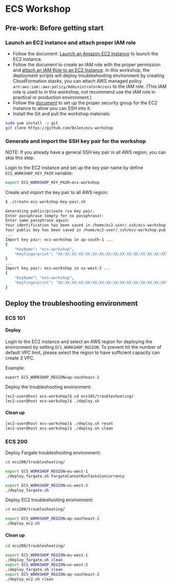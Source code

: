 ECS Workshop
===

## Pre-work: Before getting start

### Launch an EC2 instance and attach proper IAM role

- Follow the document: [Launch an Amazon EC2 Instance](https://docs.aws.amazon.com/quickstarts/latest/vmlaunch/step-1-launch-instance.html) to launch the EC2 instance.
- Follow the document to create an IAM role with the proper permission and [attach an IAM Role to an EC2 Instance](https://docs.aws.amazon.com/AWSEC2/latest/UserGuide/iam-roles-for-amazon-ec2.html#attach-iam-role). In this workshop, the deployment scripts will deploy troubleshooting environment by creating CloudFormation stacks, you can attach AWS managed policy `arn:aws:iam::aws:policy/AdministratorAccess` to the IAM role. (This IAM role is used to in this workshop, not recommend use the IAM role in practical or production environment.)
- Follow the [document](https://docs.aws.amazon.com/AWSEC2/latest/UserGuide/authorizing-access-to-an-instance.html#add-rule-authorize-access) to set up the proper security group for the EC2 instance to allow you can SSH into it.
- Install the Git and pull the workshop materials:

```bash
sudo yum install -y git
git clone https://github.com/0xlen/ecs-workshop
```

### Generate and import the SSH key pair for the workshop

NOTE: If you already have a general SSH key pair in all AWS region, you can skip this step.

Login to the EC2 instance and set up the key pair name by define `ECS_WORKSHOP_KEY_PAIR` variable:

```bash
export ECS_WORKSHOP_KEY_PAIR=ecs-workshop
```

Create and import the key pair to all AWS region:

```bash
$ ./create-ecs-workshop-key-pair.sh

Generating public/private rsa key pair.
Enter passphrase (empty for no passphrase): 
Enter same passphrase again: 
Your identification has been saved in /home/ec2-user/.ssh/ecs-workshop.
Your public key has been saved in /home/ec2-user/.ssh/ecs-workshop.pub
...
Import key pair: ecs-workshop in ap-south-1 ...
{
    "KeyName": "ecs-workshop",
    "KeyFingerprint": "XX:XX:XX:XX:XX:XX:XX:XX:XX:XX:XX:XX:XX:XX:XX:XX"
}
...
Import key pair: ecs-workshop in us-west-2 ...
{
    "KeyName": "ecs-workshop",
    "KeyFingerprint": "XX:XX:XX:XX:XX:XX:XX:XX:XX:XX:XX:XX:XX:XX:XX:XX"
}
```

## Deploy the troubleshooting environment

### ECS 101

#### Deploy

Login to the EC2 instance and select an AWS region for deploying the environment by setting `ECS_WORKSHOP_REGION`. To prevent hit the number of default VPC limit, please select the region to have sufficient capacity can create 3 VPC.

Example:
```
export ECS_WORKSHOP_REGION=ap-southeast-1
```

Deploy the troubleshooting environment:

```bash
[ec2-user@host ecs-workshop]$ cd ecs101/troubleshooting/
[ec2-user@host ecs-workshop]$ ./deploy.sh
```

#### Clean up
```bash
[ec2-user@host ecs-workshop]$ ./deploy.sh reset
[ec2-user@host ecs-workshop]$ ./deploy.sh clean
```

### ECS 200

Deploy Fargate troubleshooting environment:

```bash
cd ecs200/troubleshooting/

export ECS_WORKSHOP_REGION=eu-west-1
./deploy_fargate.sh FargateCannotRunTasksConcurrency

export ECS_WORKSHOP_REGION=us-west-2
./deploy_fargate.sh
```

Deploy EC2 troubleshooting environment:

```bash
cd ecs200/troubleshooting/

export ECS_WORKSHOP_REGION=ap-southeast-2
./deploy_ec2.sh
```

#### Clean up

```bash
cd ecs200/troubleshooting/

export ECS_WORKSHOP_REGION=eu-west-1
./deploy_fargate.sh clean
export ECS_WORKSHOP_REGION=us-west-2
./deploy_fargate.sh clean
export ECS_WORKSHOP_REGION=ap-southeast-2
./deploy_ec2.sh clean
```
